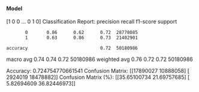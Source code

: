 #### Model
[1 0 0 ... 0 1 0]
Classification Report:
              precision    recall  f1-score   support

           0       0.86      0.62      0.72  28778085
           1       0.63      0.86      0.73  21402901

    accuracy                           0.72  50180986
   macro avg       0.74      0.74      0.72  50180986
weighted avg       0.76      0.72      0.72  50180986

Accuracy: 0.724754770661541
Confusion Matrix:
[[17890027 10888058]
 [ 2924019 18478882]]
Confusion Matrix (%):
[[35.65100734 21.69757685]
 [ 5.82694609 36.82446973]]
